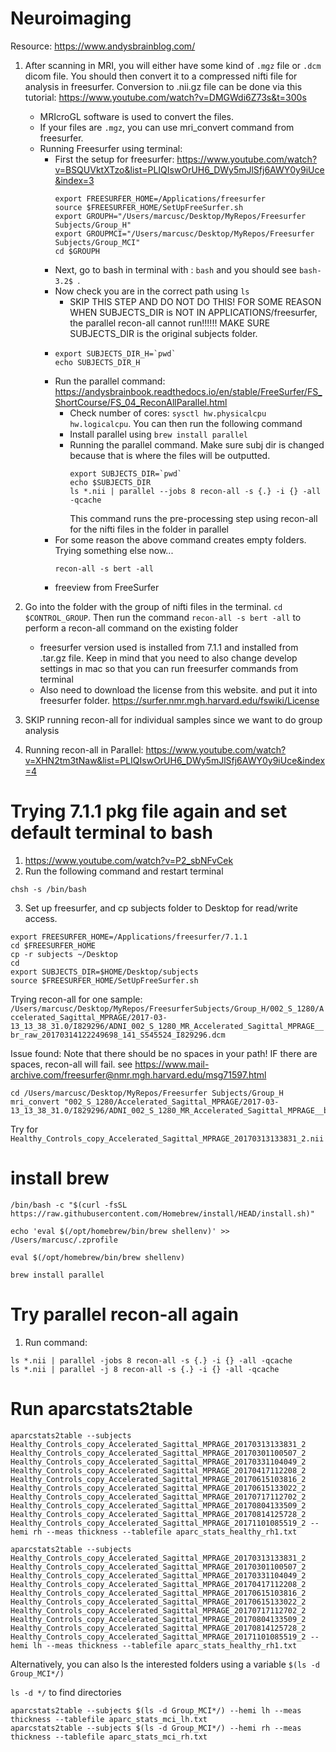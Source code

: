 # Neuroimaging
Resource: https://www.andysbrainblog.com/


1. After scanning in MRI, you will either have some kind of `.mgz` file or `.dcm` dicom file. You should then convert it to a compressed nifti file for analysis in freesurfer. Conversion to .nii.gz file can be done via this tutorial: https://www.youtube.com/watch?v=DMGWdi6Z73s&t=300s 
    - MRIcroGL software is used to convert the files. 
    - If your files are `.mgz`, you can use mri_convert command from freesurfer.  
    - Running Freesurfer using terminal: 
        - First the setup for freesurfer: https://www.youtube.com/watch?v=BSQUVktXTzo&list=PLIQIswOrUH6_DWy5mJlSfj6AWY0y9iUce&index=3 
            ```
            export FREESURFER_HOME=/Applications/freesurfer
            source $FREESURFER_HOME/SetUpFreeSurfer.sh
            export GROUPH="/Users/marcusc/Desktop/MyRepos/Freesurfer Subjects/Group_H"
            export GROUPMCI="/Users/marcusc/Desktop/MyRepos/Freesurfer Subjects/Group_MCI"
            cd $GROUPH
            ```
        - Next, go to bash in terminal with : `bash` and you should see `bash-3.2$ `.
        - Now check you are in the correct path using `ls` 
            - SKIP THIS STEP AND DO NOT DO THIS! FOR SOME REASON WHEN SUBJECTS_DIR is NOT IN APPLICATIONS/freesurfer, the parallel recon-all cannot run!!!!!! MAKE SURE SUBJECTS_DIR is the original subjects folder. 
        - 
            ```
            export SUBJECTS_DIR_H=`pwd` 
            echo SUBJECTS_DIR_H 
            ``` 
        - Run the parallel command: https://andysbrainbook.readthedocs.io/en/stable/FreeSurfer/FS_ShortCourse/FS_04_ReconAllParallel.html 
            - Check number of cores: ```sysctl hw.physicalcpu hw.logicalcpu```. You can then run the following command
            - Install parallel using ```brew install parallel ```
            - Running the parallel command. Make sure subj dir is changed because that is where the files will be outputted. 
                ```
                export SUBJECTS_DIR=`pwd`
                echo $SUBJECTS_DIR
                ls *.nii | parallel --jobs 8 recon-all -s {.} -i {} -all -qcache
                ```
                This command runs the pre-processing step using recon-all for the nifti files in the folder in parallel
        - For some reason the above command creates empty folders. Trying something else now... 
            ```
            recon-all -s bert -all
            ```
        - freeview from FreeSurfer


2. Go into the folder with the group of nifti files in the terminal. `cd $CONTROL_GROUP`. Then run the command `recon-all -s bert -all` to perform a recon-all command on the existing folder
    - freesurfer version used is installed from 7.1.1 and installed from .tar.gz file. Keep in mind that you need to also change develop settings in mac so that you can run freesurfer commands from terminal
    - Also need to download the license from this website. and put it into freesurfer folder. https://surfer.nmr.mgh.harvard.edu/fswiki/License 
3. SKIP running recon-all for individual samples since we want to do group analysis
4. Running recon-all in Parallel: https://www.youtube.com/watch?v=XHN2tm3tNaw&list=PLIQIswOrUH6_DWy5mJlSfj6AWY0y9iUce&index=4




# Trying 7.1.1 pkg file again and set default terminal to bash
1. https://www.youtube.com/watch?v=P2_sbNFvCek
2. Run the following command and restart terminal
```
chsh -s /bin/bash
```
3. Set up freesurfer, and cp subjects folder to Desktop for read/write access.
```
export FREESURFER_HOME=/Applications/freesurfer/7.1.1
cd $FREESURFER_HOME
cp -r subjects ~/Desktop
cd
export SUBJECTS_DIR=$HOME/Desktop/subjects
source $FREESURFER_HOME/SetUpFreeSurfer.sh
``````
Trying recon-all for one sample: 
`/Users/marcusc/Desktop/MyRepos/FreesurferSubjects/Group_H/002_S_1280/Accelerated_Sagittal_MPRAGE/2017-03-13_13_38_31.0/I829296/ADNI_002_S_1280_MR_Accelerated_Sagittal_MPRAGE__br_raw_20170314122249698_141_S545524_I829296.dcm`

Issue found: Note that there should be no spaces in your path! IF there are spaces, recon-all will fail. see https://www.mail-archive.com/freesurfer@nmr.mgh.harvard.edu/msg71597.html
```
cd /Users/marcusc/Desktop/MyRepos/Freesurfer Subjects/Group_H
mri_convert "002_S_1280/Accelerated_Sagittal_MPRAGE/2017-03-13_13_38_31.0/I829296/ADNI_002_S_1280_MR_Accelerated_Sagittal_MPRAGE__br_raw_20170314122249698_141_S545524_I829296.dcm"
```
Try for `Healthy_Controls_copy_Accelerated_Sagittal_MPRAGE_20170313133831_2.nii`

# install brew
```
/bin/bash -c "$(curl -fsSL https://raw.githubusercontent.com/Homebrew/install/HEAD/install.sh)"

echo 'eval $(/opt/homebrew/bin/brew shellenv)' >> /Users/marcusc/.zprofile

eval $(/opt/homebrew/bin/brew shellenv)

brew install parallel
```

# Try parallel recon-all again
1. Run command: 
```
ls *.nii | parallel -jobs 8 recon-all -s {.} -i {} -all -qcache
ls *.nii | parallel -j 8 recon-all -s {.} -i {} -all -qcache

```

# Run aparcstats2table
```
aparcstats2table --subjects Healthy_Controls_copy_Accelerated_Sagittal_MPRAGE_20170313133831_2 Healthy_Controls_copy_Accelerated_Sagittal_MPRAGE_20170301100507_2 Healthy_Controls_copy_Accelerated_Sagittal_MPRAGE_20170331104049_2 Healthy_Controls_copy_Accelerated_Sagittal_MPRAGE_20170417112208_2 Healthy_Controls_copy_Accelerated_Sagittal_MPRAGE_20170615103816_2 Healthy_Controls_copy_Accelerated_Sagittal_MPRAGE_20170615133022_2 Healthy_Controls_copy_Accelerated_Sagittal_MPRAGE_20170717112702_2 Healthy_Controls_copy_Accelerated_Sagittal_MPRAGE_20170804133509_2 Healthy_Controls_copy_Accelerated_Sagittal_MPRAGE_20170814125728_2 Healthy_Controls_copy_Accelerated_Sagittal_MPRAGE_20171101085519_2 --hemi rh --meas thickness --tablefile aparc_stats_healthy_rh1.txt

aparcstats2table --subjects Healthy_Controls_copy_Accelerated_Sagittal_MPRAGE_20170313133831_2 
Healthy_Controls_copy_Accelerated_Sagittal_MPRAGE_20170301100507_2 Healthy_Controls_copy_Accelerated_Sagittal_MPRAGE_20170331104049_2 Healthy_Controls_copy_Accelerated_Sagittal_MPRAGE_20170417112208_2 Healthy_Controls_copy_Accelerated_Sagittal_MPRAGE_20170615103816_2 Healthy_Controls_copy_Accelerated_Sagittal_MPRAGE_20170615133022_2 Healthy_Controls_copy_Accelerated_Sagittal_MPRAGE_20170717112702_2 Healthy_Controls_copy_Accelerated_Sagittal_MPRAGE_20170804133509_2 Healthy_Controls_copy_Accelerated_Sagittal_MPRAGE_20170814125728_2 Healthy_Controls_copy_Accelerated_Sagittal_MPRAGE_20171101085519_2 --hemi lh --meas thickness --tablefile aparc_stats_healthy_rh1.txt
```

Alternatively, you can also ls the interested folders using a variable `$(ls -d Group_MCI*/)`

`ls -d */` to find directories

```
aparcstats2table --subjects $(ls -d Group_MCI*/) --hemi lh --meas thickness --tablefile aparc_stats_mci_lh.txt
aparcstats2table --subjects $(ls -d Group_MCI*/) --hemi rh --meas thickness --tablefile aparc_stats_mci_rh.txt
```